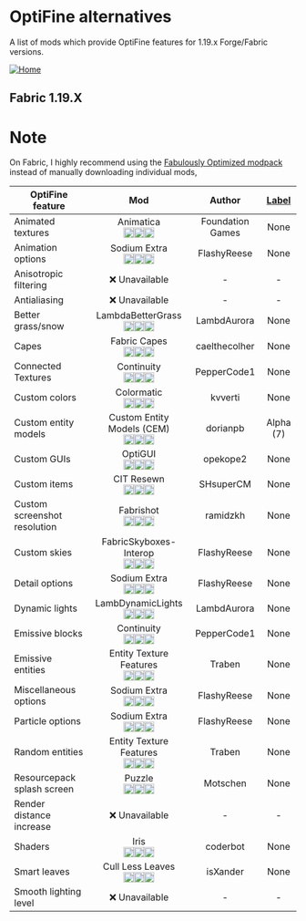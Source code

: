 # OptiFine alternatives

A list of mods which provide OptiFine features for 1.19.x Forge/Fabric versions.

[![Home](https://i.imgur.com/zGuelkW.png)](/README.md)

## Fabric 1.19.X

# Note

On Fabric, I highly recommend using the [Fabulously Optimized modpack](https://fabulously-optimized.gitbook.io/modpack/) instead of manually downloading individual mods,

| OptiFine feature | Mod | Author | [Label](/README.md#labels) |
| --- | :---: | :---: | :---: |
| Animated textures | Animatica<br>[<img src=/images/curseforge.png height=18>](https://www.curseforge.com/minecraft/mc-mods/animatica)[<img src=/images/modrinth.ico height=18>](https://modrinth.com/mod/animatica)[<img src=/images/github.ico height=18>](https://github.com/FoundationGames/Animatica) | Foundation Games | None | 
| Animation options | Sodium Extra<br>[<img src=/images/curseforge.png height=18>](https://www.curseforge.com/minecraft/mc-mods/sodium-extra)[<img src=/images/modrinth.ico height=18>](https://modrinth.com/mod/sodium-extra)[<img src=/images/github.ico height=18>](https://github.com/FlashyReese/sodium-extra-fabric) | FlashyReese | None |
| Anisotropic filtering | ❌ Unavailable | - | - |
| Antialiasing | ❌ Unavailable | - | - |
| Better grass/snow | LambdaBetterGrass<br>[<img src=/images/curseforge.png height=18>](https://www.curseforge.com/minecraft/mc-mods/lambdabettergrass)[<img src=/images/modrinth.ico height=18>](https://modrinth.com/mod/lambdabettergrass)[<img src=/images/github.ico height=18>](https://github.com/LambdAurora/LambdaBetterGrass) | LambdAurora | None |
| Capes | Fabric Capes<br>[<img src=/images/curseforge.png height=18>](https://www.curseforge.com/minecraft/mc-mods/capes)[<img src=/images/modrinth.ico height=18>](https://modrinth.com/mod/capes)[<img src=/images/github.ico height=18>](https://github.com/CaelTheColher/Capes) | caelthecolher | None |
| Connected Textures | Continuity<br>[<img src=/images/curseforge.png height=18>](https://www.curseforge.com/minecraft/mc-mods/continuity)[<img src=/images/modrinth.ico height=18>](https://modrinth.com/mod/continuity)[<img src=/images/github.ico height=18>](https://github.com/PepperCode1/Continuity) | PepperCode1 | None |
| Custom colors | Colormatic<br>[<img src=/images/curseforge.png height=18>](https://www.curseforge.com/minecraft/mc-mods/colormatic)[<img src=/images/modrinth.ico height=18>](https://modrinth.com/mod/colormatic)[<img src=/images/github.ico height=18>](https://github.com/kvverti/colormatic) | kvverti | None |
| Custom entity models | Custom Entity Models (CEM)<br>[<img src=/images/curseforge.png height=18>](https://www.curseforge.com/minecraft/mc-mods/custom-entity-models-cem)[<img src=/images/modrinth.ico height=18>](https://modrinth.com/mod/cem)[<img src=/images/github.ico height=18>](https://github.com/dorianpb/cem) | dorianpb | Alpha (7) |
| Custom GUIs | OptiGUI<br>[<img src=/images/curseforge.png height=18>](https://www.curseforge.com/minecraft/mc-mods/optigui)[<img src=/images/modrinth.ico height=18>](https://modrinth.com/mod/optigui)[<img src=/images/github.ico height=18>](https://github.com/opekope2/OptiGUI) | opekope2 | None |
| Custom items | CIT Resewn<br>[<img src=/images/curseforge.png height=18>](https://www.curseforge.com/minecraft/mc-mods/cit-resewn)[<img src=/images/modrinth.ico height=18>](https://modrinth.com/mod/cit-resewn)[<img src=/images/github.ico height=18>](https://github.com/SHsuperCM/CITResewn) | SHsuperCM | None |
| Custom screenshot resolution | Fabrishot<br>[<img src=/images/curseforge.png height=18>](https://www.curseforge.com/minecraft/mc-mods/fabrishot)[<img src=/images/modrinth.ico height=18>](https://modrinth.com/mod/fabrishot)[<img src=/images/github.ico height=18>](https://github.com/ramidzkh/fabrishot) | ramidzkh | None |
| Custom skies | FabricSkyboxes-Interop<br>[<img src=/images/curseforge.png height=18>](https://www.curseforge.com/minecraft/mc-mods/fabricskyboxes-interop)[<img src=/images/modrinth.ico height=18>](https://modrinth.com/mod/fabricskyboxes-interop)[<img src=/images/github.ico height=18>](https://github.com/FlashyReese/fabricskyboxes-interop) | FlashyReese | None |
| Detail options | Sodium Extra<br>[<img src=/images/curseforge.png height=18>](https://www.curseforge.com/minecraft/mc-mods/sodium-extra)[<img src=/images/modrinth.ico height=18>](https://modrinth.com/mod/sodium-extra)[<img src=/images/github.ico height=18>](https://github.com/FlashyReese/sodium-extra-fabric) | FlashyReese | None |
| Dynamic lights | LambDynamicLights<br>[<img src=/images/curseforge.png height=18>](https://www.curseforge.com/minecraft/mc-mods/lambdynamiclights)[<img src=/images/modrinth.ico height=18>](https://modrinth.com/mod/lambdynamiclights)[<img src=/images/github.ico height=18>](https://github.com/LambdAurora/LambDynamicLights) | LambdAurora | None |
| Emissive blocks | Continuity<br>[<img src=/images/curseforge.png height=18>](https://www.curseforge.com/minecraft/mc-mods/continuity)[<img src=/images/modrinth.ico height=18>](https://modrinth.com/mod/continuity)[<img src=/images/github.ico height=18>](https://github.com/PepperCode1/Continuity) | PepperCode1 | None |
| Emissive entities | Entity Texture Features<br>[<img src=/images/curseforge.png height=18>](https://www.curseforge.com/minecraft/mc-mods/entity-texture-features-fabric)[<img src=/images/modrinth.ico height=18>](https://modrinth.com/mod/entitytexturefeatures)[<img src=/images/github.ico height=18>](https://github.com/Traben-0/Entity_Texture_Features) | Traben | None |
| Miscellaneous options | Sodium Extra<br>[<img src=/images/curseforge.png height=18>](https://www.curseforge.com/minecraft/mc-mods/sodium-extra)[<img src=/images/modrinth.ico height=18>](https://modrinth.com/mod/sodium-extra)[<img src=/images/github.ico height=18>](https://github.com/FlashyReese/sodium-extra-fabric) | FlashyReese | None |
| Particle options | Sodium Extra<br>[<img src=/images/curseforge.png height=18>](https://www.curseforge.com/minecraft/mc-mods/sodium-extra)[<img src=/images/modrinth.ico height=18>](https://modrinth.com/mod/sodium-extra)[<img src=/images/github.ico height=18>](https://github.com/FlashyReese/sodium-extra-fabric) | FlashyReese | None |
| Random entities | Entity Texture Features<br>[<img src=/images/curseforge.png height=18>](https://www.curseforge.com/minecraft/mc-mods/entity-texture-features-fabric)[<img src=/images/modrinth.ico height=18>](https://modrinth.com/mod/entitytexturefeatures)[<img src=/images/github.ico height=18>](https://github.com/Traben-0/Entity_Texture_Features) | Traben | None |
| Resourcepack splash screen | Puzzle<br>[<img src=/images/curseforge.png height=18>](https://www.curseforge.com/minecraft/mc-mods/puzzle)[<img src=/images/modrinth.ico height=18>](https://modrinth.com/mod/puzzle)[<img src=/images/github.ico height=18>](https://github.com/PuzzleMC/Puzzle) | Motschen | None |
| Render distance increase | ❌ Unavailable | - | - |
| Shaders | Iris<br>[<img src=/images/curseforge.png height=18>](https://www.curseforge.com/minecraft/mc-mods/irisshaders)[<img src=/images/modrinth.ico height=18>](https://modrinth.com/mod/iris)[<img src=/images/github.ico height=18>](https://github.com/IrisShaders/Iris) | coderbot | None |
| Smart leaves | Cull Less Leaves<br>[<img src=/images/curseforge.png height=18>](https://www.curseforge.com/minecraft/mc-mods/cull-less-leaves)[<img src=/images/modrinth.ico height=18>](https://modrinth.com/mod/cull-less-leaves)[<img src=/images/github.ico height=18>](https://github.com/isXander/CullLessLeaves) | isXander | None |
| Smooth lighting level | ❌ Unavailable | - | - |
